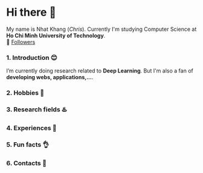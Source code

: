 # Hi there 👋

My name is Nhat Khang (_Chris_). Currently I'm studying Computer Science at **Ho Chi Minh University of Technology**.  
📢 [Followers](https://github.com/nhatkhangcs?tab=followers)

### 1. Introduction 😊
I’m currently doing research related to **Deep Learning**. But I'm also a fan of **developing webs, applications,...**.

### 2. Hobbies 💍

### 3. Research fields ♨️

### 4. Experiences 🌅

### 5. Fun facts 👌

### 6. Contacts 📧
